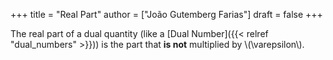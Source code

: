 +++
title = "Real Part"
author = ["João Gutemberg Farias"]
draft = false
+++

The real part of a dual quantity (like a [Dual Number]({{< relref "dual_numbers" >}})) is the part that **is not** multiplied by \\(\varepsilon\\).
